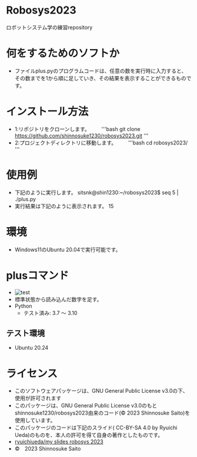 # Robosys2023
ロボットシステム学の練習repository

# 何をするためのソフトか
* ファイルplus.pyのプログラムコードは、任意の数を実行時に入力すると、その数までを1から順に足していき、その結果を表示することができるものです。
 
# インストール方法
* 1:リポジトリをクローンします。
　　'''bash
    git clone https://github.com/shinnosuke1230/robosys2023.git
    '''
* 2:プロジェクトディレクトリに移動します。
　　'''bash
    cd robosys2023/
    '''

# 使用例
* 下記のように実行します。
sitsnk@shin1230:~/robosys2023$ seq 5 | ./plus.py
* 実行結果は下記のように表示されます。
15

# 環境
* Windows11のUbuntu 20.04で実行可能です。


# plusコマンド
* ![test](https://github.com/shinnosuke1230/robosys2023/actions/workflows/test.yml/badge.svg)
* 標準状態から読み込んだ数字を足す。
* Python 
  * テスト済み: 3.7 ～ 3.10
## テスト環境
* Ubuntu 20.24 

# ライセンス
* このソフトウェアパッケージは、GNU General Public License v3.0の下、使用が許可されます
* このパッケージは、GNU General Public License v3.0のもとshinnosuke1230/robosys2023由来のコード(© 2023 Shinnosuke Saito)を使用しています。
* このパッケージのコードは下記のスライド( CC-BY-SA 4.0 by Ryuichi Ueda)のものを、本人の許可を得て自身の著作としたものです。
* [ryuichiueda/my slides robosys 2023](https://github.com/ryuichiueda/my_slides/tree/master/robosys_2023)
* ©　2023 Shinnosuke Saito
